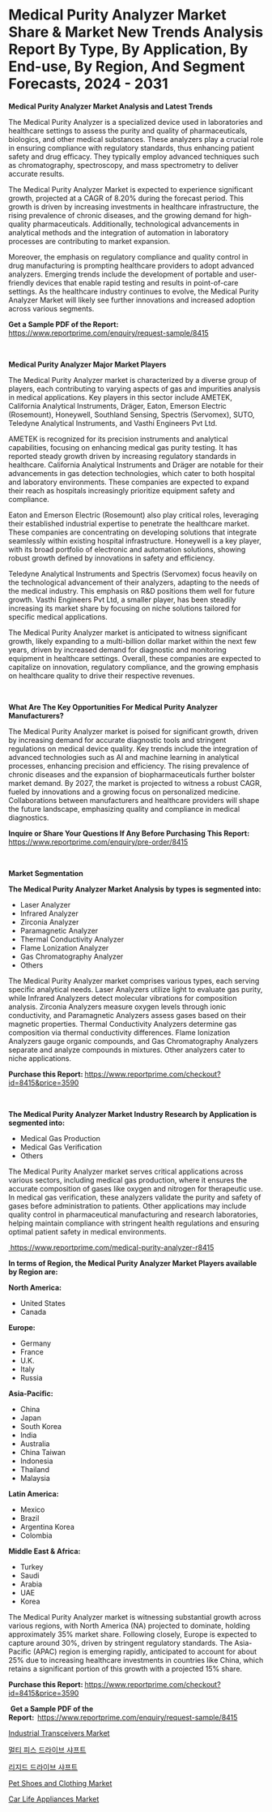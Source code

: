<p><h1>Medical Purity Analyzer Market Share & Market New Trends Analysis Report By Type, By Application, By End-use, By Region, And Segment Forecasts, 2024 - 2031</h1></p><p><strong>Medical Purity Analyzer Market Analysis and Latest Trends</strong></p>
<p><p>The Medical Purity Analyzer is a specialized device used in laboratories and healthcare settings to assess the purity and quality of pharmaceuticals, biologics, and other medical substances. These analyzers play a crucial role in ensuring compliance with regulatory standards, thus enhancing patient safety and drug efficacy. They typically employ advanced techniques such as chromatography, spectroscopy, and mass spectrometry to deliver accurate results.</p><p>The Medical Purity Analyzer Market is expected to experience significant growth, projected at a CAGR of 8.20% during the forecast period. This growth is driven by increasing investments in healthcare infrastructure, the rising prevalence of chronic diseases, and the growing demand for high-quality pharmaceuticals. Additionally, technological advancements in analytical methods and the integration of automation in laboratory processes are contributing to market expansion.</p><p>Moreover, the emphasis on regulatory compliance and quality control in drug manufacturing is prompting healthcare providers to adopt advanced analyzers. Emerging trends include the development of portable and user-friendly devices that enable rapid testing and results in point-of-care settings. As the healthcare industry continues to evolve, the Medical Purity Analyzer Market will likely see further innovations and increased adoption across various segments.</p></p>
<p><strong>Get a Sample PDF of the Report:&nbsp;</strong> <a href="https://www.reportprime.com/enquiry/request-sample/8415">https://www.reportprime.com/enquiry/request-sample/8415</a></p>
<p>&nbsp;</p>
<p><strong>Medical Purity Analyzer Major Market Players</strong></p>
<p><p>The Medical Purity Analyzer market is characterized by a diverse group of players, each contributing to varying aspects of gas and impurities analysis in medical applications. Key players in this sector include AMETEK, California Analytical Instruments, Dräger, Eaton, Emerson Electric (Rosemount), Honeywell, Southland Sensing, Spectris (Servomex), SUTO, Teledyne Analytical Instruments, and Vasthi Engineers Pvt Ltd.</p><p>AMETEK is recognized for its precision instruments and analytical capabilities, focusing on enhancing medical gas purity testing. It has reported steady growth driven by increasing regulatory standards in healthcare. California Analytical Instruments and Dräger are notable for their advancements in gas detection technologies, which cater to both hospital and laboratory environments. These companies are expected to expand their reach as hospitals increasingly prioritize equipment safety and compliance.</p><p>Eaton and Emerson Electric (Rosemount) also play critical roles, leveraging their established industrial expertise to penetrate the healthcare market. These companies are concentrating on developing solutions that integrate seamlessly within existing hospital infrastructure. Honeywell is a key player, with its broad portfolio of electronic and automation solutions, showing robust growth defined by innovations in safety and efficiency.</p><p>Teledyne Analytical Instruments and Spectris (Servomex) focus heavily on the technological advancement of their analyzers, adapting to the needs of the medical industry. This emphasis on R&D positions them well for future growth. Vasthi Engineers Pvt Ltd, a smaller player, has been steadily increasing its market share by focusing on niche solutions tailored for specific medical applications.</p><p>The Medical Purity Analyzer market is anticipated to witness significant growth, likely expanding to a multi-billion dollar market within the next few years, driven by increased demand for diagnostic and monitoring equipment in healthcare settings. Overall, these companies are expected to capitalize on innovation, regulatory compliance, and the growing emphasis on healthcare quality to drive their respective revenues.</p></p>
<p>&nbsp;</p>
<p><strong>What Are The Key Opportunities For Medical Purity Analyzer Manufacturers?</strong></p>
<p><p>The Medical Purity Analyzer market is poised for significant growth, driven by increasing demand for accurate diagnostic tools and stringent regulations on medical device quality. Key trends include the integration of advanced technologies such as AI and machine learning in analytical processes, enhancing precision and efficiency. The rising prevalence of chronic diseases and the expansion of biopharmaceuticals further bolster market demand. By 2027, the market is projected to witness a robust CAGR, fueled by innovations and a growing focus on personalized medicine. Collaborations between manufacturers and healthcare providers will shape the future landscape, emphasizing quality and compliance in medical diagnostics.</p></p>
<p><strong>Inquire or Share Your Questions If Any Before Purchasing This Report:</strong> <a href="https://www.reportprime.com/enquiry/pre-order/8415">https://www.reportprime.com/enquiry/pre-order/8415</a></p>
<p>&nbsp;</p>
<p><strong>Market Segmentation</strong></p>
<p><strong>The Medical Purity Analyzer Market Analysis by types is segmented into:</strong></p>
<p><ul><li>Laser Analyzer</li><li>Infrared Analyzer</li><li>Zirconia Analyzer</li><li>Paramagnetic Analyzer</li><li>Thermal Conductivity Analyzer</li><li>Flame Lonization Analyzer</li><li>Gas Chromatography Analyzer</li><li>Others</li></ul></p>
<p><p>The Medical Purity Analyzer market comprises various types, each serving specific analytical needs. Laser Analyzers utilize light to evaluate gas purity, while Infrared Analyzers detect molecular vibrations for composition analysis. Zirconia Analyzers measure oxygen levels through ionic conductivity, and Paramagnetic Analyzers assess gases based on their magnetic properties. Thermal Conductivity Analyzers determine gas composition via thermal conductivity differences. Flame Ionization Analyzers gauge organic compounds, and Gas Chromatography Analyzers separate and analyze compounds in mixtures. Other analyzers cater to niche applications.</p></p>
<p><strong>Purchase this Report:&nbsp;</strong><a href="https://www.reportprime.com/checkout?id=8415&price=3590">https://www.reportprime.com/checkout?id=8415&price=3590</a></p>
<p>&nbsp;</p>
<p><strong>The Medical Purity Analyzer Market Industry Research by Application is segmented into:</strong></p>
<p><ul><li>Medical Gas Production</li><li>Medical Gas Verification</li><li>Others</li></ul></p>
<p><p>The Medical Purity Analyzer market serves critical applications across various sectors, including medical gas production, where it ensures the accurate composition of gases like oxygen and nitrogen for therapeutic use. In medical gas verification, these analyzers validate the purity and safety of gases before administration to patients. Other applications may include quality control in pharmaceutical manufacturing and research laboratories, helping maintain compliance with stringent health regulations and ensuring optimal patient safety in medical environments.</p></p>
<p><a href="https://www.reportprime.com/medical-purity-analyzer-r8415">&nbsp;https://www.reportprime.com/medical-purity-analyzer-r8415</a></p>
<p><strong>In terms of Region, the Medical Purity Analyzer Market Players available by Region are:</strong></p>
<p>
    <p> <strong> North America: </strong>
        <ul>
            <li>United States</li>
            <li>Canada</li>
        </ul>
        </p> 
    <p> <strong> Europe: </strong>
        <ul>
            <li>Germany</li>
            <li>France</li>
            <li>U.K.</li>
            <li>Italy</li>
            <li>Russia</li>
        </ul>
        </p> 
    <p> <strong> Asia-Pacific: </strong>
        <ul>
            <li>China</li>
            <li>Japan</li>
            <li>South Korea</li>
            <li>India</li>
            <li>Australia</li>
            <li>China Taiwan</li>
            <li>Indonesia</li>
            <li>Thailand</li>
            <li>Malaysia</li>
        </ul>
        </p> 
    <p> <strong> Latin America: </strong>
        <ul>
            <li>Mexico</li>
            <li>Brazil</li>
            <li>Argentina Korea</li>
            <li>Colombia</li>
        </ul>
        </p> 
    <p> <strong> Middle East & Africa: </strong>
        <ul>
            <li>Turkey</li>
            <li>Saudi</li>
            <li>Arabia</li>
            <li>UAE</li>
            <li>Korea</li>
        </ul>
    </p>
    </p>
<p><p>The Medical Purity Analyzer market is witnessing substantial growth across various regions, with North America (NA) projected to dominate, holding approximately 35% market share. Following closely, Europe is expected to capture around 30%, driven by stringent regulatory standards. The Asia-Pacific (APAC) region is emerging rapidly, anticipated to account for about 25% due to increasing healthcare investments in countries like China, which retains a significant portion of this growth with a projected 15% share.</p></p>
<p><strong>Purchase this Report: </strong><a href="https://www.reportprime.com/checkout?id=8415&price=3590">https://www.reportprime.com/checkout?id=8415&price=3590</a></p>
<p>&nbsp;<strong>Get a Sample PDF of the Report:&nbsp;&nbsp;</strong><a href="https://www.reportprime.com/enquiry/request-sample/8415">https://www.reportprime.com/enquiry/request-sample/8415</a></p>
<p><strong></strong></p>
<p><p><a href="https://medium.com/@othaleffler24/the-industrial-transceivers-industry-analysis-report-offers-a-comprehensive-and-current-05eb3800c103">Industrial Transceivers Market</a></p><p><a href="https://medium.com/@deangaylotyrd8909867/%EC%84%B8%EA%B3%84-multi-piece-drive-shaft-market-%EC%9D%80-2024%EC%97%90%EC%84%9C-2031%EB%A1%9C-%EC%97%B0%ED%8F%89%EA%B7%A0-%EC%A6%9D%EA%B0%80%EC%9C%A8%EC%9D%84-%EB%B3%B4%EC%9D%BC-%EA%B2%83%EC%9C%BC%EB%A1%9C-%EC%98%88%EC%83%81%EB%90%A9%EB%8B%88%EB%8B%A4-65572ca068c7">멀티 피스 드라이브 샤프트</a></p><p><a href="https://medium.com/@deangaylotyrd8909867/%EC%84%B8%EA%B3%84-rigid-drive-shaft-market-%EC%9D%80-2024%EC%97%90%EC%84%9C-2031%EB%A1%9C-%EC%97%B0%ED%8F%89%EA%B7%A0-%EC%A6%9D%EA%B0%80%EC%9C%A8%EC%9D%84-%EB%B3%B4%EC%9D%BC-%EA%B2%83%EC%9C%BC%EB%A1%9C-%EC%98%88%EC%83%81%EB%90%A9%EB%8B%88%EB%8B%A4-8114bcd35633">리지드 드라이브 샤프트</a></p><p><a href="https://issuu.com/reportprime-2/docs/pet-shoes-and-clothing-market-size-_3c2ed211b80af0">Pet Shoes and Clothing Market</a></p><p><a href="https://issuu.com/reportprime-2/docs/car-life-appliances-market-size-203_02b72a424f5749">Car Life Appliances Market</a></p></p>